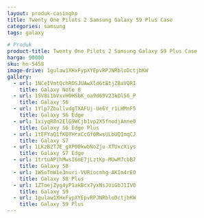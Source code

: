```yaml
---
layout: produk-casinghp
title: Twenty One Pilots 2 Samsung Galaxy S9 Plus Case
categories: samsung
tags: galaxy

# Produk
product-title: Twenty One Pilots 2 Samsung Galaxy S9 Plus Case
harga: 90000
sku: hn-5458
image-drive: 1gulaw1XHxFypXYEpvRPJNRbloDctjbKW
gallery:
  - url: 1NCeIVmtQchROSJUAwXld6t8tjZBaVQRI
    title: Galaxy Note 8
  - url: 1SV8i1bVxvH0HSbK_oa9d69V23kOlS6_P
    title: Galaxy S6
  - url: 1Ylp7ZbullvdgTXAFUj-Ue6Y_r1LHMnF5
    title: Galaxy S6 Edge
  - url: 1xiyqR8n2ElG9WCjb1vp2X5fnodjAmne0
    title: Galaxy S6 Edge Plus
  - url: 1tEFYaQ1fKOYHrxCcGf0RwsULbUQImqCJ
    title: Galaxy S7
  - url: 1LKzB2TJE_gXP00kwbNoZju-XTUxcXiys
    title: Galaxy S7 Edge
  - url: 1trtuAPihMwsI6mE7jLztKp-MUwM7cbB7
    title: Galaxy S8
  - url: 1WSoTmW1e3nuri-VURiocmhg-AKIm4rEO
    title: Galaxy S8 Plus
  - url: 1ZToejZyg4yP1akBcx7yxNsJUiGbJ1IV0
    title: Galaxy S9
  - url: 1gulaw1XHxFypXYEpvRPJNRbloDctjbKW
    title: Galaxy S9 Plus
---
```

